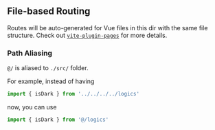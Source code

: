## File-based Routing

Routes will be auto-generated for Vue files in this dir with the same file structure.
Check out [`vite-plugin-pages`](https://github.com/hannoeru/vite-plugin-pages) for more details.

### Path Aliasing

`@/` is aliased to `./src/` folder.

For example, instead of having

```ts
import { isDark } from '../../../../logics'
```

now, you can use

```ts
import { isDark } from '@/logics'
```
